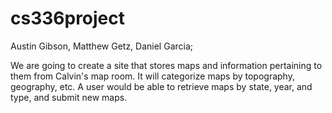 # cs336project

Austin Gibson,
Matthew Getz,
Daniel Garcia;

We are going to create a site that stores maps and information pertaining to them from Calvin's map room. It will categorize maps by topography, geography, etc. A user would be able to retrieve maps by state, year, and type, and submit new maps.
